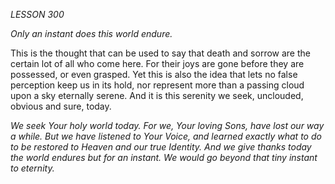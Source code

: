 *LESSON 300*

*Only an instant does this world endure.*

This is the thought that can be used to say that death and sorrow are the certain lot of all who come here. For their joys are gone before they are possessed, or even grasped. Yet this is also the idea that lets no false perception keep us in its hold, nor represent more than a passing cloud upon a sky eternally serene. And it is this serenity we seek, unclouded, obvious and sure, today.

_We seek Your holy world today. For we, Your loving Sons, have lost our way a while. But we have listened to Your Voice, and learned exactly what to do to be restored to Heaven and our true Identity. And we give thanks today the world endures but for an instant. We would go beyond that tiny instant to eternity._